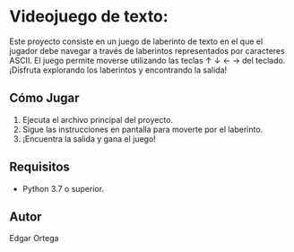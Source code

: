 # Videojuego de texto:

Este proyecto consiste en un juego de laberinto de texto en el que el jugador debe navegar a través de laberintos representados por caracteres ASCII. 
El juego permite moverse utilizando las teclas ↑ ↓ ← → del teclado.
¡Disfruta explorando los laberintos y encontrando la salida!

## Cómo Jugar

1. Ejecuta el archivo principal del proyecto.
2. Sigue las instrucciones en pantalla para moverte por el laberinto.
3. ¡Encuentra la salida y gana el juego!

## Requisitos

- Python 3.7 o superior.

## Autor

Edgar Ortega
